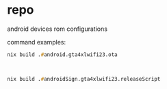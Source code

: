 # repo
android devices rom configurations

command examples:
```zsh
nix build .#android.gta4xlwifi23.ota



nix build .#androidSign.gta4xlwifi23.releaseScript
```